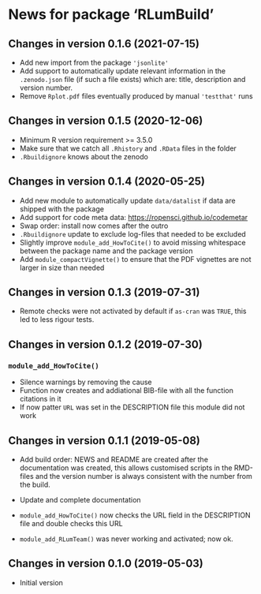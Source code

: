 




<!-- NEWS.md was auto-generated by NEWS.Rmd. Please DO NOT edit by hand!-->

# News for package ‘RLumBuild’

## Changes in version 0.1.6 (2021-07-15)

-   Add new import from the package `'jsonlite'`
-   Add support to automatically update relevant information in the
    `.zenodo.json` file (if such a file exists) which are: title,
    description and version number.
-   Remove `Rplot.pdf` files eventually produced by manual `'testthat'`
    runs

## Changes in version 0.1.5 (2020-12-06)

-   Minimum R version requirement >= 3.5.0
-   Make sure that we catch all `.Rhistory` and `.RData` files in the
    folder
-   `.Rbuildignore` knows about the zenodo

## Changes in version 0.1.4 (2020-05-25)

-   Add new module to automatically update `data/datalist` if data are
    shipped with the package
-   Add support for code meta data:
    <https://ropensci.github.io/codemetar>
-   Swap order: install now comes after the outro
-   `.Rbuildignore` update to exclude log-files that needed to be
    excluded
-   Slightly improve `module_add_HowToCite()` to avoid missing
    whitespace between the package name and the package version
-   Add `module_compactVignette()` to ensure that the PDF vignettes are
    not larger in size than needed

## Changes in version 0.1.3 (2019-07-31)

-   Remote checks were not activated by default if `as-cran` was `TRUE`,
    this led to less rigour tests.

## Changes in version 0.1.2 (2019-07-30)

### `module_add_HowToCite()`

-   Silence warnings by removing the cause
-   Function now creates and addiational BIB-file with all the function
    citations in it
-   If now patter `URL` was set in the DESCRIPTION file this module did
    not work

## Changes in version 0.1.1 (2019-05-08)

-   Add build order: NEWS and README are created after the documentation
    was created, this allows customised scripts in the RMD-files and the
    version number is always consistent with the number from the build.

-   Update and complete documentation

-   `module_add_HowToCite()` now checks the URL field in the DESCRIPTION
    file and double checks this URL

-   `module_add_RLumTeam()` was never working and activated; now ok.

## Changes in version 0.1.0 (2019-05-03)

-   Initial version
